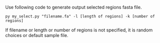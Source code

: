 Use following code to generate output selected regions fasta file. 

`py my_select.py "filename.fa" -l [length of regions] -k [number of regions]`

If filename or length or number of regions is not specified, it is random choices or default sample file. 
